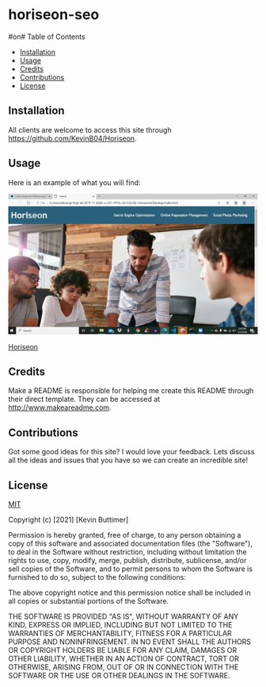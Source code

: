 # horiseon-seo

#on# Table of Contents
   - [Installation](#installation)
   - [Usage](#usage)
   - [Credits](#credits)
   - [Contributions](#Contributions)
   - [License](#license)

## Installation
All clients are welcome to access this site through https://github.com/KevinB04/Horiseon. 

## Usage
Here is an example of what you will find:

![horiseon-seo](/assets/screenshots/Horiseon1.jpg)

[Horiseon](https://kevinb04.github.io/horiseon-seo/)

## Credits
Make a README is responsible for helping me create this README through their direct template. They can be accessed at http://www.makeareadme.com.

## Contributions
Got some good ideas for this site? I would love your feedback. Lets discuss all the ideas and issues that you have so we can create an incredible site!

## License
[MIT](https://choosealicense.com/licenses/mit/)

Copyright (c) [2021] [Kevin Buttimer]

Permission is hereby granted, free of charge, to any person obtaining a copy
of this software and associated documentation files (the "Software"), to deal
in the Software without restriction, including without limitation the rights
to use, copy, modify, merge, publish, distribute, sublicense, and/or sell
copies of the Software, and to permit persons to whom the Software is
furnished to do so, subject to the following conditions:

The above copyright notice and this permission notice shall be included in all
copies or substantial portions of the Software.

THE SOFTWARE IS PROVIDED "AS IS", WITHOUT WARRANTY OF ANY KIND, EXPRESS OR
IMPLIED, INCLUDING BUT NOT LIMITED TO THE WARRANTIES OF MERCHANTABILITY,
FITNESS FOR A PARTICULAR PURPOSE AND NONINFRINGEMENT. IN NO EVENT SHALL THE
AUTHORS OR COPYRIGHT HOLDERS BE LIABLE FOR ANY CLAIM, DAMAGES OR OTHER
LIABILITY, WHETHER IN AN ACTION OF CONTRACT, TORT OR OTHERWISE, ARISING FROM,
OUT OF OR IN CONNECTION WITH THE SOFTWARE OR THE USE OR OTHER DEALINGS IN THE
SOFTWARE.
